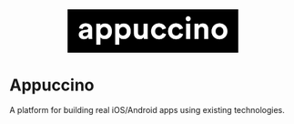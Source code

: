 <img src="src/img/appuccino-logo.png" width="300" alt="Appuccino Logo" style="display:block; margin: 0 auto;">

# Appuccino
A platform for building real iOS/Android apps using existing technologies.
